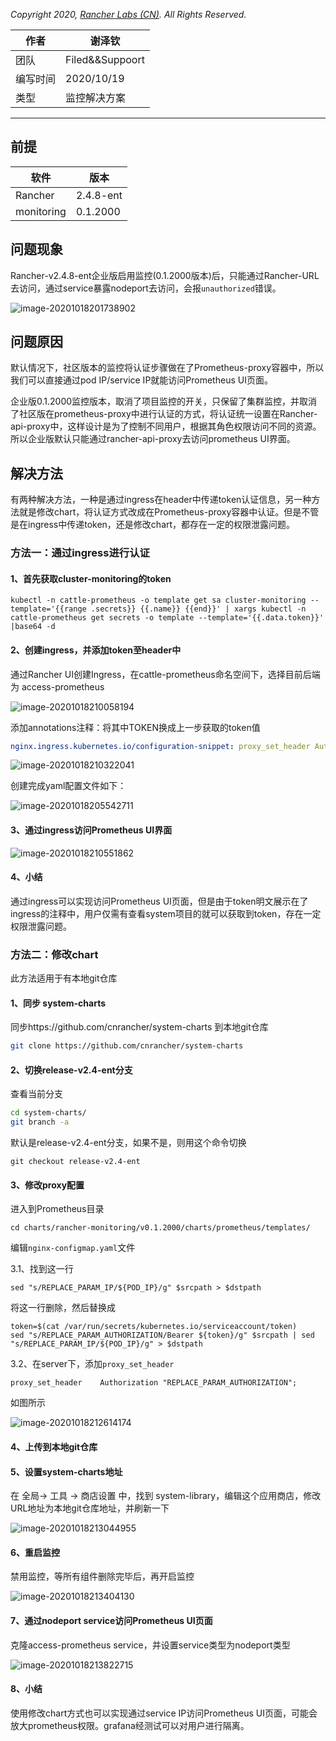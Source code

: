 *Copyright  2020, [Rancher Labs (CN)](https://www.rancher.cn/). All Rights Reserved.*

|作者|谢泽钦|
|---|---
|团队|Filed&&Suppoort
|编写时间|2020/10/19
|类型|监控解决方案

---

## 前提

| 软件       | 版本      |
| ---------- | --------- |
| Rancher    | 2.4.8-ent |
| monitoring | 0.1.2000  |



## 问题现象

Rancher-v2.4.8-ent企业版启用监控(0.1.2000版本)后，只能通过Rancher-URL去访问，通过service暴露nodeport去访问，会报`unauthorized`错误。

![image-20201018201738902](https://s1.ax1x.com/2020/10/18/0jd58K.png)


## 问题原因

默认情况下，社区版本的监控将认证步骤做在了Prometheus-proxy容器中，所以我们可以直接通过pod IP/service IP就能访问Prometheus UI页面。

企业版0.1.2000监控版本，取消了项目监控的开关，只保留了集群监控，并取消了社区版在prometheus-proxy中进行认证的方式，将认证统一设置在Rancher-api-proxy中，这样设计是为了控制不同用户，根据其角色权限访问不同的资源。所以企业版默认只能通过rancher-api-proxy去访问prometheus UI界面。


## 解决方法

有两种解决方法，一种是通过ingress在header中传递token认证信息，另一种方法就是修改chart，将认证方式改成在Prometheus-proxy容器中认证。但是不管是在ingress中传递token，还是修改chart，都存在一定的权限泄露问题。

### 方法一：通过ingress进行认证

#### 1、首先获取cluster-monitoring的token

```
kubectl -n cattle-prometheus -o template get sa cluster-monitoring --template='{{range .secrets}} {{.name}} {{end}}' | xargs kubectl -n cattle-prometheus get secrets -o template --template='{{.data.token}}' |base64 -d
```

#### 2、创建ingress，并添加token至header中

通过Rancher UI创建Ingress，在cattle-prometheus命名空间下，选择目前后端为 access-prometheus

![image-20201018210058194](https://s1.ax1x.com/2020/10/18/0jwWLQ.png)

添加annotations注释：将其中TOKEN换成上一步获取的token值

```yaml
nginx.ingress.kubernetes.io/configuration-snippet: proxy_set_header Authorization "Bearer <TOKEN>";
```

![image-20201018210322041](https://s1.ax1x.com/2020/10/18/0jw4ds.png)



创建完成yaml配置文件如下：

![image-20201018205542711](https://s1.ax1x.com/2020/10/18/0jwhZj.png)


#### 3、通过ingress访问Prometheus UI界面

![image-20201018210551862](https://s1.ax1x.com/2020/10/18/0jwRsg.png)


#### 4、小结
通过ingress可以实现访问Prometheus UI页面，但是由于token明文展示在了ingress的注释中，用户仅需有查看system项目的就可以获取到token，存在一定权限泄露问题。


### 方法二：修改chart

此方法适用于有本地git仓库

#### 1、同步 system-charts

同步https://github.com/cnrancher/system-charts 到本地git仓库

```bash
git clone https://github.com/cnrancher/system-charts
```



#### 2、切换release-v2.4-ent分支

查看当前分支

```bash
cd system-charts/
git branch -a
```

默认是release-v2.4-ent分支，如果不是，则用这个命令切换

```
git checkout release-v2.4-ent
```



#### 3、修改proxy配置

进入到Prometheus目录

```
cd charts/rancher-monitoring/v0.1.2000/charts/prometheus/templates/
```

编辑`nginx-configmap.yaml`文件

3.1、找到这一行

```
sed "s/REPLACE_PARAM_IP/${POD_IP}/g" $srcpath > $dstpath
```

将这一行删除，然后替换成

```
token=$(cat /var/run/secrets/kubernetes.io/serviceaccount/token)
sed "s/REPLACE_PARAM_AUTHORIZATION/Bearer ${token}/g" $srcpath | sed "s/REPLACE_PARAM_IP/${POD_IP}/g" > $dstpath
```

3.2、在server下，添加`proxy_set_header`
```
proxy_set_header    Authorization "REPLACE_PARAM_AUTHORIZATION";
```

如图所示


![image-20201018212614174](https://s1.ax1x.com/2020/10/19/0v3MiF.png)



#### 4、上传到本地git仓库



#### 5、设置system-charts地址

在 全局-> 工具 -> 商店设置 中，找到 system-library，编辑这个应用商店，修改URL地址为本地git仓库地址，并刷新一下

![image-20201018213044955](https://s1.ax1x.com/2020/10/18/0jwcz8.png)



#### 6、重启监控

禁用监控，等所有组件删除完毕后，再开启监控

![image-20201018213404130](https://s1.ax1x.com/2020/10/18/0jwyJP.png)



#### 7、通过nodeport service访问Prometheus UI页面
克隆access-prometheus service，并设置service类型为nodeport类型

![image-20201018213822715](https://s1.ax1x.com/2020/10/18/0jw6Rf.png)

#### 8、小结
使用修改chart方式也可以实现通过service IP访问Prometheus UI页面，可能会放大prometheus权限。grafana经测试可以对用户进行隔离。